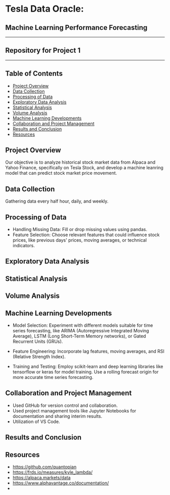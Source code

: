 # Tesla Data Oracle:
## Machine Learning Performance Forecasting
---
## Repository for Project 1
---
## Table of Contents 
* [Project Overview](#project-overview)
* [Data Collection](#data-collection)
* [Processing of Data](#processing-of-data)
* [Exploratory Data Analysis](#exploratory-data-analysis)
* [Statistical Analysis](#statistical-analysis)
* [Volume Analysis](#volume-analysis) 
* [Machine Learning Developments](#machine-learning-developments)
* [Collaboration and Project Management](#collaboration-and-project-management)
* [Results and Conclusion](#results-and-conclusion)
* [Resources](#resources)








## Project Overview
  Our objective is to analyze historical stock market data from Alpaca and Yahoo Finance, specifically on Tesla Stock, and develop a machine leanring model that can predict stock market price movement.
  
## Data Collection
  Gathering data every half hour, daily, and weekly.
## Processing of Data
* Handling Missing Data: Fill or drop missing values using pandas.
* Feature Selection: Choose relevant features that could influence stock prices, like previous days' prices, moving averages, or technical indicators.
## Exploratory Data Analysis
## Statistical Analysis 
## Volume Analysis
## Machine Learning Developments

* Model Selection: Experiment with different models suitable for time series forecasting, like ARIMA (Autoregressive Integrated Moving Average), LSTM (Long Short-Term Memory networks), or Gated Recurrent Units (GRUs).

* Feature Engineering: Incorporate lag features, moving averages, and RSI (Relative Strength Index).
* Training and Testing: Employ scikit-learn and deep learning libraries like tensorflow or keras for model training. Use a rolling forecast origin for more accurate time series forecasting.
  
## Collaboration and Project Management

* Used GitHub for version control and collaboration.
* Used project management tools like Jupyter Notebooks for documentation and sharing interim results.
* Utilization of VS Code.
  
## Results and Conclusion
## Resources 
* https://github.com/quantopian
* https://frds.io/measures/kyle_lambda/
* https://alpaca.markets/data
* https://www.alphavantage.co/documentation/
* 

  

